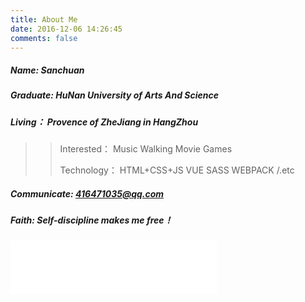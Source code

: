 ```yaml
---
title: About Me
date: 2016-12-06 14:26:45
comments: false
---
```


##### Name: Sanchuan

##### Graduate: HuNan University of Arts And Science

##### Living： Provence of ZheJiang in HangZhou

>>Interested： Music Walking Movie Games
>>
>>Technology： HTML+CSS+JS VUE SASS WEBPACK /.etc

##### Communicate: 416471035@qq.com

##### Faith: Self-discipline makes me free！


<iframe frameborder="no" border="0" marginwidth="0" marginheight="0" width=330 height=86 src="//music.163.com/outchain/player?type=2&id=32272627&auto=1&height=66"></iframe>


